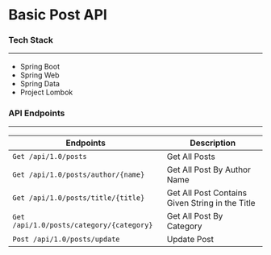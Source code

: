 # Basic Post API


### Tech Stack<hr>
- Spring Boot
- Spring Web
- Spring Data
- Project Lombok

### API Endpoints<hr>
| Endpoints          | Description                                                 |
|--------------------|-------------------------------------------------------------|
|`Get /api/1.0/posts`| Get All Posts                                               |
|`Get /api/1.0/posts/author/{name}`|Get All Post By Author Name                    |
|`Get /api/1.0/posts/title/{title}`|Get All Post Contains Given String in the Title|
|`Get /api/1.0/posts/category/{category}`|Get All Post By Category                 |
|`Post /api/1.0/posts/update` | Update Post                                        |
